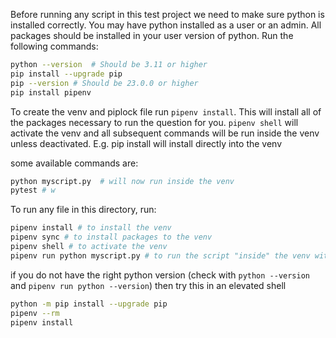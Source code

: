 Before running any script in this test project we need to make sure python is installed correctly. You may have python installed as a user or an admin. All packages should be installed in your user version of python. Run the following commands:

```bash
python --version  # Should be 3.11 or higher
pip install --upgrade pip
pip --version # Should be 23.0.0 or higher
pip install pipenv
```

To create the venv and piplock file run `pipenv install`. This will install all of the packages necessary to run the question for you. 
`pipenv shell` will activate the venv and all subsequent commands will be run inside the venv unless deactivated. E.g. pip install will install directly into the venv

some available commands are:

```bash
python myscript.py  # will now run inside the venv
pytest # w
```


To run any file in this directory, run:

```bash
pipenv install # to install the venv
pipenv sync # to install packages to the venv
pipenv shell # to activate the venv
pipenv run python myscript.py # to run the script "inside" the venv with all of the installed dependencies
```


if you do not have the right python version (check with `python --version` and `pipenv run python --version`) then try this in an elevated shell
```bash
python -m pip install --upgrade pip
pipenv --rm
pipenv install
```